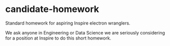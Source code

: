 # candidate-homework
Standard homework for aspiring Inspire electron wranglers.

We ask anyone in Engineering or Data Science we are seriously considering for a position at Inspire to do this short homework. 
